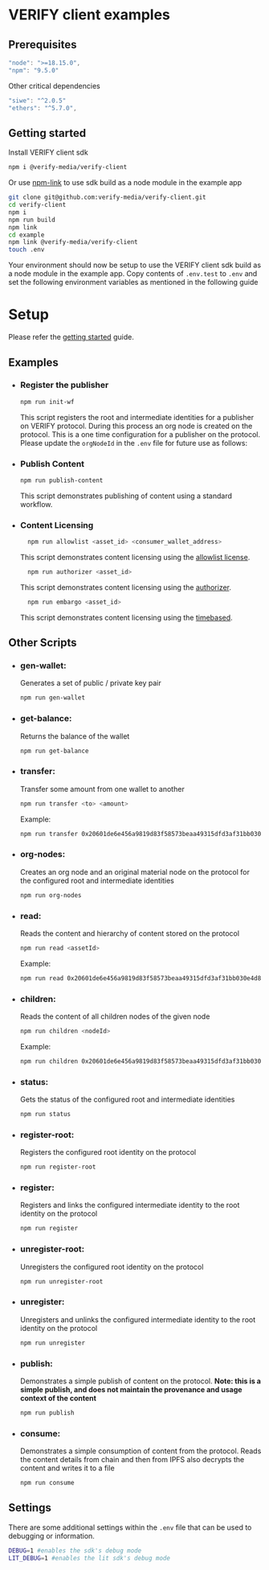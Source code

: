 # VERIFY client examples

## Prerequisites

```javascript
"node": ">=18.15.0",
"npm": "9.5.0"
```

Other critical dependencies

```javascript
"siwe": "^2.0.5"
"ethers": "^5.7.0",
```

## Getting started

Install VERIFY client sdk

```bash
npm i @verify-media/verify-client
```

Or use [npm-link](#https://docs.npmjs.com/cli/v10/commands/npm-link) to use sdk build as a node module in the example app

```bash
git clone git@github.com:verify-media/verify-client.git
cd verify-client
npm i
npm run build
npm link
cd example
npm link @verify-media/verify-client
touch .env
```

Your environment should now be setup to use the VERIFY client sdk build as a node module in the example app. Copy contents of `.env.test` to `.env` and set the following environment variables as mentioned in the following guide

# Setup

Please refer the [getting started](https://github.com/verify-media/verify-client/blob/main/GETTING_STARTED.md) guide.

## Examples

- ### Register the publisher

  ```bash
  npm run init-wf
  ```

  This script registers the root and intermediate identities for a publisher on VERIFY protocol. During this process an org node is created on the protocol. This is a one time configuration for a publisher on the protocol. Please update the `orgNodeId` in the `.env` file for future use as follows:
  
- ### Publish Content

  ```bash
  npm run publish-content
  ```

  This script demonstrates publishing of content using a standard workflow.

- ### Content Licensing
  ```bash
    npm run allowlist <asset_id> <consumer_wallet_address>
  ```

  This script demonstrates content licensing using the [allowlist license](https://docs.verifymedia.com/licensing/license-types/allowlist).


  ```bash
    npm run authorizer <asset_id>
  ```

  This script demonstrates content licensing using the [authorizer](https://docs.verifymedia.com/licensing/license-types/authorizer).

  ```bash
    npm run embargo <asset_id>
  ```

  This script demonstrates content licensing using the [timebased](https://docs.verifymedia.com/licensing/license-types/timebased).

## Other Scripts

- ### gen-wallet:

  Generates a set of public / private key pair

  ```bash
  npm run gen-wallet
  ```

- ### get-balance:
  Returns the balance of the wallet
  ```bash
  npm run get-balance
  ```

- ### transfer:
  Transfer some amount from one wallet to another
  ```bash
  npm run transfer <to> <amount>
  ```
  Example:
  ```bash
  npm run transfer 0x20601de6e456a9819d83f58573beaa49315dfd3af31bb030e4d85e19c3beb07f 0.1
  ```

- ### org-nodes:
  Creates an org node and an original material node on the protocol for the configured root and intermediate identities
  ```bash
  npm run org-nodes
  ```

- ### read:
  Reads the content and hierarchy of content stored on the protocol
  ```bash
  npm run read <assetId>
  ```
  Example:
  ```bash
  npm run read 0x20601de6e456a9819d83f58573beaa49315dfd3af31bb030e4d85e19c3beb07f
  ```  

- ### children:
  Reads the content of all children nodes of the given node
  ```bash
  npm run children <nodeId>
  ```
  Example:
  ```bash
  npm run children 0x20601de6e456a9819d83f58573beaa49315dfd3af31bb030e4d85e19c3beb07f
  ```  

- ### status:
  Gets the status of the configured root and intermediate identities
  ```bash
  npm run status
  ```

- ### register-root:
  Registers the configured root identity on the protocol
  ```bash
  npm run register-root
  ```

- ### register:
  Registers and links the configured intermediate identity to the root identity on the protocol
  ```bash
  npm run register
  ```

- ### unregister-root:
  Unregisters the configured root identity on the protocol
  ```bash
  npm run unregister-root
  ```

- ### unregister:
  Unregisters and unlinks the configured intermediate identity to the root identity on the protocol
  ```bash
  npm run unregister
  ```

- ### publish:
  Demonstrates a simple publish of content on the protocol. <b>Note: this is a simple publish, and does not maintain the provenance and usage context of the content</b>
  ```bash
  npm run publish
  ```

- ### consume:
  Demonstrates a simple consumption of content from the protocol. Reads the content details from chain and then from IPFS also decrypts the content and writes it to a file
  ```bash
  npm run consume
  ```

## Settings
There are some additional settings within the `.env` file that can be used to debugging or information.
```bash
DEBUG=1 #enables the sdk's debug mode 
LIT_DEBUG=1 #enables the lit sdk's debug mode 
```
